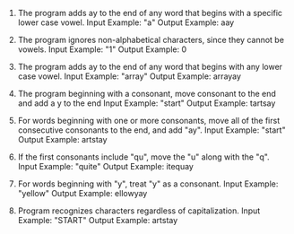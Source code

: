 
1. The program adds ay to the end of any word that begins with a specific lower case vowel.
Input Example: "a"
Output Example: aay

2. The program ignores non-alphabetical characters, since they cannot be vowels.
Input Example: "1"
Output Example: 0

3. The program adds ay to the end of any word that begins with any lower case vowel.
Input Example: "array"
Output Example: arrayay

4. The program beginning with a consonant, move consonant to the end and add a y to the end
Input Example: "start"
Output Example: tartsay

5. For words beginning with one or more consonants, move all of the first consecutive consonants to the end, and add "ay".
Input Example: "start"
Output Example: artstay

6. If the first consonants include "qu", move the "u" along with the "q".
Input Example: "quite"
Output Example: itequay

7. For words beginning with "y", treat "y" as a consonant.
Input Example: "yellow"
Output Example: ellowyay

8. Program recognizes characters regardless of capitalization.
Input Example: "START"
Output Example: artstay
